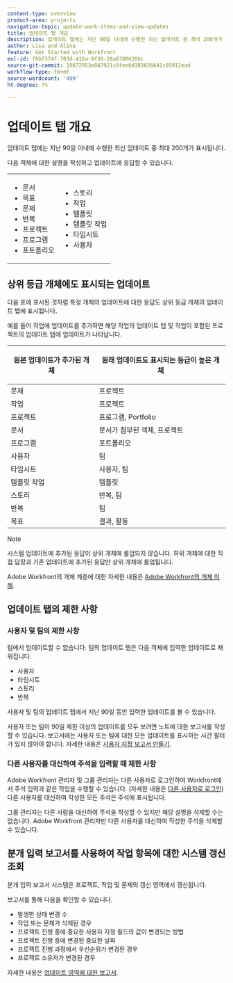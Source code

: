 ```yaml
---
content-type: overview
product-area: projects
navigation-topic: update-work-items-and-view-updates
title: 업데이트 탭 개요
description: 업데이트 탭에는 지난 90일 이내에 수행한 최신 업데이트 중 최대 200개가 표시됩니다.
author: Lisa and Alina
feature: Get Started with Workfront
exl-id: f8bf374f-703d-416a-9f36-28a6708620bc
source-git-commit: 19872953e847921c0fee6d383026641c05012ead
workflow-type: tm+mt
source-wordcount: '499'
ht-degree: 7%

---
```


# 업데이트 탭 개요

<!--<span class="preview">The highlighted information on this page refers to functionality not yet generally available. It is available only for a limited number of objects when you opt in to the new commenting experience Beta.</span> -->

<!-- for preview commenting beta: at the release of commenting beta: change the title to: Updates section overview - also update ALL articles from which this is linked-->

업데이트 탭에는 지난 90일 이내에 수행한 최신 업데이트 중 최대 200개가 표시됩니다.

다음 객체에 대한 설명을 작성하고 업데이트에 응답할 수 있습니다.

<table style="table-layout:auto"> 
 <col> 
 <col> 
 <tbody> 
  <tr> 
   <td> 
    <ul> 
     <li>문서</li> 
     <li>목표</li> 
     <li>문제</li> 
     <li>반복</li> 
     <li>프로젝트</li> 
     <li>프로그램</li> 
     <li>포트폴리오</li> 
    </ul> </td> 
   <td> 
    <ul> 
     <li>스토리</li> 
     <li>작업</li> 
     <li>템플릿</li> 
     <li>템플릿 작업</li> 
     <li>타임시트</li> 
     <li>사용자</li> 
    </ul> </td> 
  </tr> 
 </tbody> 
</table>

## 상위 등급 개체에도 표시되는 업데이트

다음 표에 표시된 것처럼 특정 개체의 업데이트에 대한 응답도 상위 등급 개체의 업데이트 탭에 표시됩니다.

예를 들어 작업에 업데이트를 추가하면 해당 작업의 업데이트 탭 및 작업이 포함된 프로젝트의 업데이트 탭에 업데이트가 나타납니다.

<table style="table-layout:auto"> 
 <col> 
 <col> 
 <thead> 
  <tr> 
   <th><strong>원본 업데이트가 추가된 개체</strong> </th> 
   <th> <p><strong>원래 업데이트도 표시되는 등급이 높은 개체</strong> </p> </th> 
  </tr> 
 </thead> 
 <tbody> 
  <tr> 
   <td>문제</td> 
   <td>프로젝트</td> 
  </tr> 
  <tr> 
   <td>작업</td> 
   <td>프로젝트</td> 
  </tr> 
  <tr> 
   <td>프로젝트</td> 
   <td>프로그램, Portfolio</td> 
  </tr> 
  <tr data-mc-conditions=""> 
   <td>문서 </td> 
   <td>문서가 첨부된 객체, 프로젝트 </td> 
  </tr> 
  <tr> 
   <td>프로그램</td> 
   <td>포트폴리오</td> 
  </tr> 
  <tr> 
   <td>사용자</td> 
   <td>팀</td> 
  </tr> 
  <tr> 
   <td>타임시트</td> 
   <td>사용자, 팀</td> 
  </tr> 
  <tr> 
   <td>템플릿 작업</td> 
   <td>템플릿</td> 
  </tr> 
  <tr> 
   <td>스토리</td> 
   <td>반복, 팀</td> 
  </tr> 
  <tr> 
   <td>반복</td> 
   <td>팀</td> 
  </tr>

<tr> 
   <td>목표</td> 
   <td>결과, 활동</td> 
  </tr> 
 </tbody> 
</table>

>[!NOTE]
>
>시스템 업데이트에 추가된 응답이 상위 개체에 롤업되지 않습니다. 하위 개체에 대한 직접 답장과 기존 업데이트에 추가된 응답만 상위 개체에 롤업됩니다.
>
>Adobe Workfront의 개체 계층에 대한 자세한 내용은 [Adobe Workfront의 개체 이해](../../workfront-basics/navigate-workfront/workfront-navigation/understand-objects.md).

<!-- drafted for the new commenting experience for issues in beta: Add this paragraph to the note above: 
><span class="preview"> It is not possible to reply to system updates in the new commenting experience Beta. For more information, see [New commenting experience](../updating-work-items-and-viewing-updates/unified-commenting-experience.md).</span> -->

## 업데이트 탭의 제한 사항

### 사용자 및 팀의 제한 사항

팀에서 업데이트할 수 없습니다. 팀의 업데이트 탭은 다음 객체에 입력한 업데이트로 채워집니다.

* 사용자
* 타임시트
* 스토리
* 반복

사용자 및 팀의 업데이트 탭에서 지난 90일 동안 입력한 업데이트를 볼 수 있습니다.

사용자 또는 팀이 90일 제한 이상의 업데이트를 모두 보려면 노트에 대한 보고서를 작성할 수 있습니다. 보고서에는 사용자 또는 팀에 대한 모든 업데이트를 표시하는 시간 필터가 있지 않아야 합니다. 자세한 내용은 [사용자 지정 보고서 만들기](../../reports-and-dashboards/reports/creating-and-managing-reports/create-custom-report.md).

### 다른 사용자를 대신하여 주석을 입력할 때 제한 사항

Adobe Workfront 관리자 및 그룹 관리자는 다른 사용자로 로그인하여 Workfront에서 주석 입력과 같은 작업을 수행할 수 있습니다. (자세한 내용은 [다른 사용자로 로그인](../../administration-and-setup/add-users/create-and-manage-users/log-in-as-another-user.md)) 다른 사용자를 대신하여 작성한 모든 주석은 주석에 표시됩니다.

그룹 관리자는 다른 사람을 대신하여 주석을 작성할 수 있지만 해당 설명을 삭제할 수는 없습니다. Adobe Workfront 관리자만 다른 사용자를 대신하여 작성한 주석을 삭제할 수 있습니다.

## 분개 입력 보고서를 사용하여 작업 항목에 대한 시스템 갱신 조회

분개 입력 보고서 시스템은 프로젝트, 작업 및 문제의 갱신 영역에서 갱신됩니다.

보고서를 통해 다음을 확인할 수 있습니다.

* 발생한 상태 변경 수
* 작업 또는 문제가 삭제된 경우
* 프로젝트 진행 중에 중요한 사용자 지정 필드의 값이 변경되는 방법
* 프로젝트 진행 중에 변경된 중요한 날짜
* 프로젝트 진행 과정에서 우선순위가 변경된 경우
* 프로젝트 소유자가 변경된 경우

자세한 내용은 [업데이트 영역에 대한 보고서](../../reports-and-dashboards/reports/creating-and-managing-reports/create-journal-entry-report.md).
